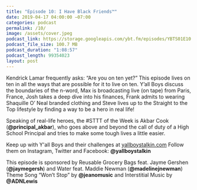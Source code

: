 ```yaml
---
title: "Episode 10: I Have Black Friends™"
date: 2019-04-17 04:00:00 −07:00
categories: podcast
permalink: /10/
image: /assets/cover.jpeg
podcast_link: https://storage.googleapis.com/ybt.fm/episodes/YBTS01E10.mp3
podcast_file_size: 100.7 MB
podcast_duration: "1:08:57"
podcast_length: 99354023
layout: post
---
```


Kendrick Lamar frequently asks: “Are you on ten yet?” This episode lives on ten in all the ways that are possible for it to live on ten. Y’all Boys discuss the boundaries of the n-word, Max is broadcasting live (on tape) from Paris, France, Josh takes a deep dive into his finances, Frank admits to wearing Shaquille O’ Neal branded clothing and Steve lives up to the Straight to the Top lifestyle by finding a way to be a hero in real life! 

Speaking of real-life heroes, the #STTT of the Week is Akbar Cook (**@principal_akbar**), who goes above and beyond the call of duty of a High School Principal and tries to make some tough lives a little easier.

Keep up with Y'all Boys and their challenges at [yallboystalkin.com](https://yallboystalkin.com)
Follow them on Instagram, Twitter and Facebook: **@yallboystalkin**

This episode is sponsored by Reusable Grocery Bags feat. Jayme Gershen (**@jaymegersh**) and Water feat. Maddie Newman (**@madelinejnewman**)
Theme Song “Won’t Stop” by **@jeanomusic** and Interstitial Music by **@ADNLewis** 